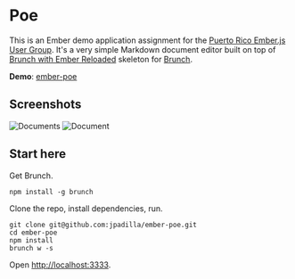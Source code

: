 # Poe
This is an Ember demo application assignment for the [Puerto Rico Ember.js User Group](https://www.facebook.com/groups/prember/). It's a very simple Markdown document editor built on top of [Brunch with Ember Reloaded](https://github.com/gcollazo/brunch-with-ember-reloaded) skeleton for [Brunch](http://brunch.io).

**Demo**: [ember-poe](http://jpadilla.github.io/ember-poe/)

## Screenshots
![Documents](https://www.evernote.com/shard/s29/sh/7f7dab70-9a7c-4aae-89ba-95fce90f0887/b8e23a055448144a947b7c35650218f3/deep/0/Screen%20Shot%202013-09-12%20at%2012.11.38%20AM.png)
![Document](https://www.evernote.com/shard/s29/sh/a7e03a67-e9fd-4179-8832-99c78ec552a4/af5ab1cd2fb81b729fe1fb226bac8755/deep/0/Screen%20Shot%202013-09-12%20at%2012.12.08%20AM.png)

## Start here
Get Brunch.

```
npm install -g brunch
```
Clone the repo, install dependencies, run.

```
git clone git@github.com:jpadilla/ember-poe.git
cd ember-poe
npm install
brunch w -s
```
Open [http://localhost:3333](http://localhost:3333).
